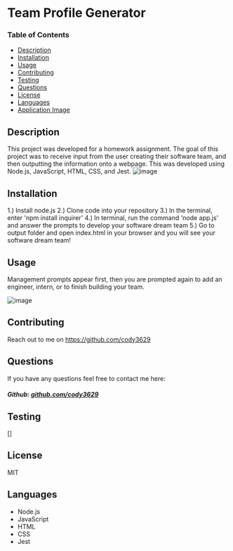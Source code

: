 # Team Profile Generator

### Table of Contents

- [Description](#description)
- [Installation](#installation)
- [Usage](#usage)
- [Contributing](#contributing)
- [Testing](#testing)
- [Questions](#questions)
- [License](#license)
- [Languages](#languages)
- [Application Image](#application-image)

## Description

This project was developed for a homework assignment. The goal of this project was to receive input from the user creating their software team, and then outputting the information onto a webpage. This was developed using Node.js, JavaScript, HTML, CSS, and Jest.
![image](https://user-images.githubusercontent.com/92649046/149640006-19a30f89-bb98-4edc-895c-872082902c51.png)


## Installation

1.) Install node.js 
2.) Clone code into your repository 
3.) In the terminal, enter 'npm install inquirer' 
4.) In terminal, run the command 'node app.js' and answer the prompts to develop your software dream team 
5.) Go to output folder and open index.html in your browser and you will see your software dream team!

## Usage

Management prompts appear first, then you are prompted again to add an engineer, intern, or to finish building your team.

![image](https://user-images.githubusercontent.com/92649046/149639985-2175cfb4-3519-49ee-bd64-79439b5398ca.png)


## Contributing

Reach out to me on https://github.com/cody3629

## Questions

If you have any questions feel free to contact me here:

 ##### Github: [github.com/cody3629](https://github.com/cody3629)

## Testing

[]

## License

MIT

## Languages
* Node.js
* JavaScript
* HTML
* CSS
* Jest

